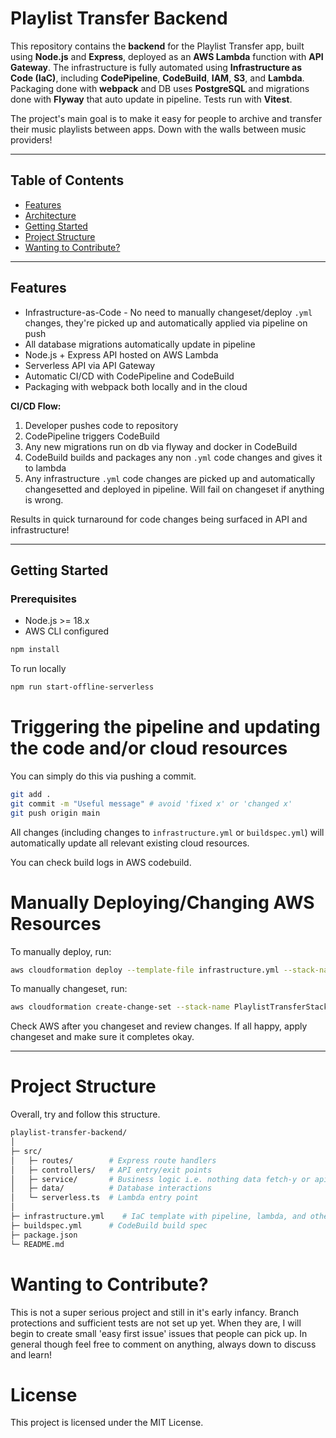 # Playlist Transfer Backend

This repository contains the **backend** for the Playlist Transfer app, built using **Node.js** and **Express**, deployed as an **AWS Lambda** function with **API Gateway**. The infrastructure is fully automated using **Infrastructure as Code (IaC)**, including **CodePipeline**, **CodeBuild**, **IAM**, **S3**, and **Lambda**. Packaging done with **webpack** and DB uses **PostgreSQL** and migrations done with **Flyway** that auto update in pipeline. Tests run with **Vitest**.

The project's main goal is to make it easy for people to archive and transfer their music playlists between apps. Down with the walls between music providers!

---

## Table of Contents

- [Features](#features)
- [Architecture](#architecture)
- [Getting Started](#getting-started)
- [Project Structure](#project-structure)
- [Wanting to Contribute?](#wanting-to-contribute)

---

## Features

- Infrastructure-as-Code - No need to manually changeset/deploy `.yml` changes, they're picked up and automatically applied via pipeline on push
- All database migrations automatically update in pipeline
- Node.js + Express API hosted on AWS Lambda
- Serverless API via API Gateway
- Automatic CI/CD with CodePipeline and CodeBuild
- Packaging with webpack both locally and in the cloud

**CI/CD Flow:**

1. Developer pushes code to repository
2. CodePipeline triggers CodeBuild
3. Any new migrations run on db via flyway and docker in CodeBuild
4. CodeBuild builds and packages any non `.yml` code changes and gives it to lambda
5. Any infrastructure `.yml` code changes are picked up and automatically changesetted and deployed in pipeline. Will fail on changeset if anything is wrong.

Results in quick turnaround for code changes being surfaced in API and infrastructure!

---

## Getting Started

### Prerequisites

- Node.js >= 18.x
- AWS CLI configured

```bash
npm install
```

To run locally

```bash
npm run start-offline-serverless
```

# Triggering the pipeline and updating the code and/or cloud resources

You can simply do this via pushing a commit.

```bash
git add .
git commit -m "Useful message" # avoid 'fixed x' or 'changed x'
git push origin main
```

All changes (including changes to `infrastructure.yml` or `buildspec.yml`) will automatically update all relevant existing cloud resources.

You can check build logs in AWS codebuild.

# Manually Deploying/Changing AWS Resources

To manually deploy, run:

```bash
aws cloudformation deploy --template-file infrastructure.yml --stack-name PlaylistTransferStack --capabilities CAPABILITY_IAM CAPABILITY_NAMED_IAM --region eu-west-2
```

To manually changeset, run:

```bash
aws cloudformation create-change-set --stack-name PlaylistTransferStack --change-set-name {ADD NAME} --template-body file://infrastructure.yml --capabilities CAPABILITY_IAM CAPABILITY_NAMED_IAM --region eu-west-2
```

Check AWS after you changeset and review changes. If all happy, apply changeset and make sure it completes okay.

---

# Project Structure

Overall, try and follow this structure.

```bash
playlist-transfer-backend/
│
├─ src/
│   ├─ routes/        # Express route handlers
│   ├─ controllers/   # API entry/exit points
│   ├─ service/       # Business logic i.e. nothing data fetch-y or api-touchy
│   ├─ data/          # Database interactions
│   └─ serverless.ts  # Lambda entry point
│
├─ infrastructure.yml    # IaC template with pipeline, lambda, and other resources
├─ buildspec.yml      # CodeBuild build spec
├─ package.json
└─ README.md
```

# Wanting to Contribute?

This is not a super serious project and still in it's early infancy. Branch protections and sufficient tests are not set up yet. When they are, I will begin to create small 'easy first issue' issues that people can pick up. In general though feel free to comment on anything, always down to discuss and learn!

# License

This project is licensed under the MIT License.
